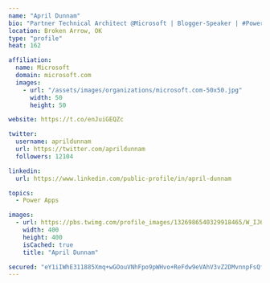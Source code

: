 ```yaml
---
name: "April Dunnam"
bio: "Partner Technical Architect @Microsoft | Blogger-Speaker | #PowerApps, #PowerAutomate, #Office365, #SharePoint | #WIT | #Karaoke Queen"
location: Broken Arrow, OK
type: "profile"
heat: 162

affiliation:
  name: Microsoft
  domain: microsoft.com
  images:
    - url: "/assets/images/organizations/microsoft.com-50x50.jpg"
      width: 50
      height: 50

website: https://t.co/enJuiGEQZc

twitter:
  username: aprildunnam
  url: https://twitter.com/aprildunnam
  followers: 12104

linkedin:
  url: https://www.linkedin.com/public-profile/in/april-dunnam

topics:
  - Power Apps

images:
  - url: https://pbs.twimg.com/profile_images/1326986540329918465/W_IJ6Ih2_400x400.jpg
    width: 400
    height: 400
    isCached: true
    title: "April Dunnam"

secured: "eY1iIWhE311885Xmq+wGOouVNhFpo9pWHvo+ReFdw9eVAhV3vZ2DMvnnpFsQf+Ut7fc/fYgq/f1IKNCrwM/hUVRjgydL/Tq+uPawhpjn1Cwor3iviZjg7xdDamoHR9yN9yb5whVS9jSObYwHdwvYXIdBNnNgAQxy8W1ZOnQbm9FdDtQvaHWHPrbBDOyiuzPFl3VH2AGSjBi9E3nuM66ifi21OdRASrmHw6oV/C5iOqPA9+7N4FnWJDtjlIggfI3ZAiMvNPoljx1feCI7ai8NizJO0m+Et3q6Ugew61HoXBYUuvnFDEQERz3FgHuEJKfmmz+nMo2XzxnMQiuvtmZzXDwLR0s5nvpncoHuoajO/HKsxH31Zcgt/km1sjLVuEyyIY7Q98kRZD5QkGVuWBFn+ijYOgCuKJdPAiCLOw1iaZs=;Y5nE/dU+ke5EW7X3RFDJyg=="
---
```


